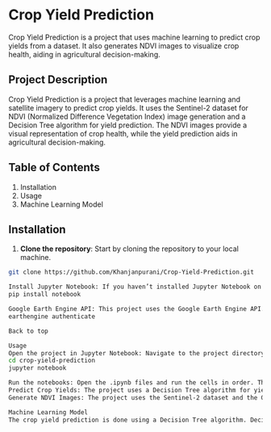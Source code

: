 # Crop Yield Prediction

Crop Yield Prediction is a project that uses machine learning to predict crop yields from a dataset. It also generates NDVI images to visualize crop health, aiding in agricultural decision-making.

## Project Description

Crop Yield Prediction is a project that leverages machine learning and satellite imagery to predict crop yields. It uses the Sentinel-2 dataset for NDVI (Normalized Difference Vegetation Index) image generation and a Decision Tree algorithm for yield prediction. The NDVI images provide a visual representation of crop health, while the yield prediction aids in agricultural decision-making.

## Table of Contents

1. Installation
2. Usage
3. Machine Learning Model


## Installation

1. **Clone the repository**: Start by cloning the repository to your local machine.

```bash
git clone https://github.com/Khanjanpurani/Crop-Yield-Prediction.git

Install Jupyter Notebook: If you haven’t installed Jupyter Notebook on your machine, you can do so using the following command:
pip install notebook

Google Earth Engine API: This project uses the Google Earth Engine API. You need to sign up for a Google Earth Engine account here. Once you have an account, you can authenticate the Earth Engine API using the following command in your terminal:
earthengine authenticate

Back to top

Usage
Open the project in Jupyter Notebook: Navigate to the project directory and launch Jupyter Notebook.
cd crop-yield-prediction
jupyter notebook

Run the notebooks: Open the .ipynb files and run the cells in order. These notebooks contain the code for data preprocessing, NDVI image generation, and crop yield prediction.
Predict Crop Yields: The project uses a Decision Tree algorithm for yield prediction. After training the model with the provided dataset, you can use it to predict crop yields.
Generate NDVI Images: The project uses the Sentinel-2 dataset and the Google Earth Engine API to generate NDVI images. These images provide a visual representation of crop health.

Machine Learning Model
The crop yield prediction is done using a Decision Tree algorithm. Decision Trees are a type of Supervised Machine Learning where the data is continuously split according to a certain parameter.
